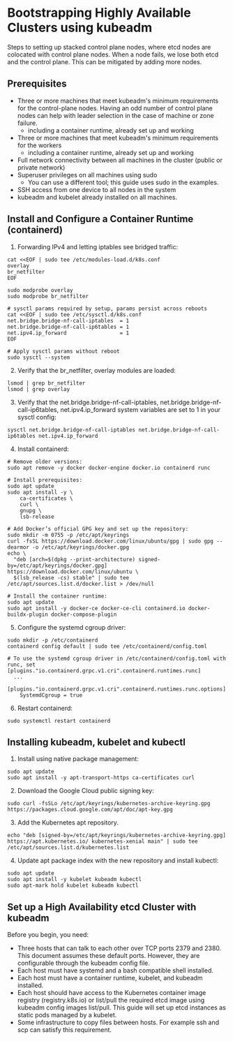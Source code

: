 # Bootstrapping Highly Available Clusters using kubeadm

Steps to setting up stacked control plane nodes, where etcd nodes are colocated with control plane nodes.
When a node fails, we lose both etcd and the control plane. This can be mitigated by adding more nodes.

## Prerequisites

- Three or more machines that meet kubeadm's minimum requirements for the control-plane nodes. Having an odd number of control plane nodes can help with leader selection in the case of machine or zone failure.
    - including a container runtime, already set up and working
- Three or more machines that meet kubeadm's minimum requirements for the workers
    - including a container runtime, already set up and working
- Full network connectivity between all machines in the cluster (public or private network)
- Superuser privileges on all machines using sudo
    - You can use a different tool; this guide uses sudo in the examples.
- SSH access from one device to all nodes in the system
- kubeadm and kubelet already installed on all machines.

## Install and Configure a Container Runtime (containerd)

1. Forwarding IPv4 and letting iptables see bridged traffic:
```
cat <<EOF | sudo tee /etc/modules-load.d/k8s.conf
overlay
br_netfilter
EOF

sudo modprobe overlay
sudo modprobe br_netfilter

# sysctl params required by setup, params persist across reboots
cat <<EOF | sudo tee /etc/sysctl.d/k8s.conf
net.bridge.bridge-nf-call-iptables  = 1
net.bridge.bridge-nf-call-ip6tables = 1
net.ipv4.ip_forward                 = 1
EOF

# Apply sysctl params without reboot
sudo sysctl --system
```

2. Verify that the br_netfilter, overlay modules are loaded:
```
lsmod | grep br_netfilter
lsmod | grep overlay
```

3. Verify that the net.bridge.bridge-nf-call-iptables, net.bridge.bridge-nf-call-ip6tables, 
net.ipv4.ip_forward system variables are set to 1 in your sysctl config:
```
sysctl net.bridge.bridge-nf-call-iptables net.bridge.bridge-nf-call-ip6tables net.ipv4.ip_forward
```

4. Install containerd:
```
# Remove older versions:
sudo apt remove -y docker docker-engine docker.io containerd runc

# Install prerequisites:
sudo apt update
sudo apt install -y \
    ca-certificates \
    curl \
    gnupg \
    lsb-release
    
# Add Docker’s official GPG key and set up the repository:
sudo mkdir -m 0755 -p /etc/apt/keyrings
curl -fsSL https://download.docker.com/linux/ubuntu/gpg | sudo gpg --dearmor -o /etc/apt/keyrings/docker.gpg
echo \
  "deb [arch=$(dpkg --print-architecture) signed-by=/etc/apt/keyrings/docker.gpg] https://download.docker.com/linux/ubuntu \
  $(lsb_release -cs) stable" | sudo tee /etc/apt/sources.list.d/docker.list > /dev/null

# Install the container runtime:
sudo apt update
sudo apt install -y docker-ce docker-ce-cli containerd.io docker-buildx-plugin docker-compose-plugin
```

5. Configure the systemd cgroup driver:
```
sudo mkdir -p /etc/containerd
containerd config default | sudo tee /etc/containerd/config.toml

# To use the systemd cgroup driver in /etc/containerd/config.toml with runc, set
[plugins."io.containerd.grpc.v1.cri".containerd.runtimes.runc]
  ...
  [plugins."io.containerd.grpc.v1.cri".containerd.runtimes.runc.options]
    SystemdCgroup = true
```

6. Restart containerd:
```
sudo systemctl restart containerd
```

## Installing kubeadm, kubelet and kubectl

1. Install using native package management:
```
sudo apt update
sudo apt install -y apt-transport-https ca-certificates curl
```

2. Download the Google Cloud public signing key:
```
sudo curl -fsSLo /etc/apt/keyrings/kubernetes-archive-keyring.gpg https://packages.cloud.google.com/apt/doc/apt-key.gpg
```

3. Add the Kubernetes apt repository.
```
echo "deb [signed-by=/etc/apt/keyrings/kubernetes-archive-keyring.gpg] https://apt.kubernetes.io/ kubernetes-xenial main" | sudo tee /etc/apt/sources.list.d/kubernetes.list
```

4. Update apt package index with the new repository and install kubectl:
```
sudo apt update
sudo apt install -y kubelet kubeadm kubectl
sudo apt-mark hold kubelet kubeadm kubectl
```

## Set up a High Availability etcd Cluster with kubeadm

Before you begin, you need:
- Three hosts that can talk to each other over TCP ports 2379 and 2380. This document assumes these default ports. However, they are configurable through the kubeadm config file.
- Each host must have systemd and a bash compatible shell installed.
- Each host must have a container runtime, kubelet, and kubeadm installed.
- Each host should have access to the Kubernetes container image registry (registry.k8s.io) or list/pull the required etcd image using kubeadm config images list/pull. This guide will set up etcd instances as static pods managed by a kubelet.
- Some infrastructure to copy files between hosts. For example ssh and scp can satisfy this requirement.






